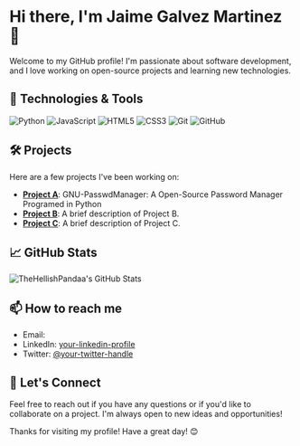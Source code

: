 # Hi there, I'm Jaime Galvez Martinez 👋

Welcome to my GitHub profile! I'm passionate about software development, and I love working on open-source projects and learning new technologies.

## 🔧 Technologies & Tools

![Python](https://img.shields.io/badge/-Python-333333?style=flat&logo=python)
![JavaScript](https://img.shields.io/badge/-JavaScript-333333?style=flat&logo=javascript)
![HTML5](https://img.shields.io/badge/-HTML5-333333?style=flat&logo=html5)
![CSS3](https://img.shields.io/badge/-CSS3-333333?style=flat&logo=css3)
![Git](https://img.shields.io/badge/-Git-333333?style=flat&logo=git)
![GitHub](https://img.shields.io/badge/-GitHub-333333?style=flat&logo=github)


## 🛠️ Projects

Here are a few projects I've been working on:

- [**Project A**](https://github.com/TheHellishPandaa/GNU-PasswdManager2025): GNU-PasswdManager: A Open-Source Password Manager Programed in Python 
- [**Project B**](https://github.com/TheHellishPandaa/): A brief description of Project B.
- [**Project C**](https://github.com/TheHellishPandaa/project-c): A brief description of Project C.

## 📈 GitHub Stats

![TheHellishPandaa's GitHub Stats](https://github-readme-stats.vercel.app/api?username=TheHellishPandaa&show_icons=true&theme=dark)

## 📫 How to reach me

- Email: [](mailto:your-email@example.com)
- LinkedIn: [your-linkedin-profile](https://www.linkedin.com/in/your-linkedin-profile)
- Twitter: [@your-twitter-handle](https://twitter.com/your-twitter-handle)

## 💬 Let's Connect

Feel free to reach out if you have any questions or if you'd like to collaborate on a project. I'm always open to new ideas and opportunities!

Thanks for visiting my profile! Have a great day! 😊
